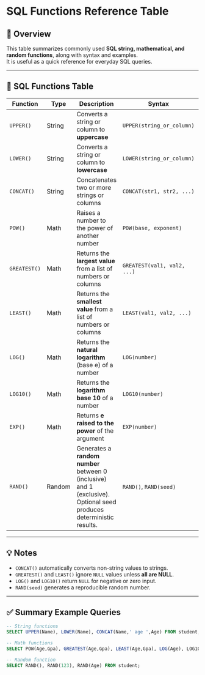 # SQL Functions Reference Table

## 📘 Overview
This table summarizes commonly used **SQL string, mathematical, and random functions**, along with syntax and examples.  
It is useful as a quick reference for everyday SQL queries.

---

## 🧩 SQL Functions Table

| Function | Type | Description | Syntax | Example |
|----------|------|-------------|--------|---------|
| `UPPER()` | String | Converts a string or column to **uppercase** | `UPPER(string_or_column)` | `SELECT UPPER(Name) FROM student;` |
| `LOWER()` | String | Converts a string or column to **lowercase** | `LOWER(string_or_column)` | `SELECT LOWER(Name) FROM student;` |
| `CONCAT()` | String | Concatenates two or more strings or columns | `CONCAT(str1, str2, ...)` | `SELECT CONCAT(Name,' age ',Age) FROM student;` |
| `POW()` | Math | Raises a number to the power of another number | `POW(base, exponent)` | `SELECT POW(2,3);` |
| `GREATEST()` | Math | Returns the **largest value** from a list of numbers or columns | `GREATEST(val1, val2, ...)` | `SELECT GREATEST(Age,Gpa) FROM student;` |
| `LEAST()` | Math | Returns the **smallest value** from a list of numbers or columns | `LEAST(val1, val2, ...)` | `SELECT LEAST(Age,Gpa) FROM student;` |
| `LOG()` | Math | Returns the **natural logarithm** (base e) of a number | `LOG(number)` | `SELECT LOG(Age) FROM student;` |
| `LOG10()` | Math | Returns the **logarithm base 10** of a number | `LOG10(number)` | `SELECT LOG10(Age) FROM student;` |
| `EXP()` | Math | Returns **e raised to the power** of the argument | `EXP(number)` | `SELECT EXP(Gpa) FROM student;` |
| `RAND()` | Random | Generates a **random number** between 0 (inclusive) and 1 (exclusive). Optional seed produces deterministic results. | `RAND()`, `RAND(seed)` | `SELECT RAND();` <br> `SELECT RAND(100);` <br> `SELECT RAND(Age) FROM student;` |

---

## 💡 Notes

- `CONCAT()` automatically converts non-string values to strings.  
- `GREATEST()` and `LEAST()` ignore `NULL` values unless **all are NULL**.  
- `LOG()` and `LOG10()` return `NULL` for negative or zero input.  
- `RAND(seed)` generates a reproducible random number.  

---

## ✅ Summary Example Queries

```sql
-- String functions
SELECT UPPER(Name), LOWER(Name), CONCAT(Name,' age ',Age) FROM student;

-- Math functions
SELECT POW(Age,Gpa), GREATEST(Age,Gpa), LEAST(Age,Gpa), LOG(Age), LOG10(Age), EXP(Gpa) FROM student;

-- Random function
SELECT RAND(), RAND(123), RAND(Age) FROM student;
